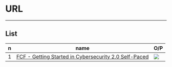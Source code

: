 # URL

---

## List
|n|name|O/P|
|-|----|---|
|1|[FCF - Getting Started in Cybersecurity 2.0 Self-Paced](https://training.fortinet.com/course/view.php?id=39376)|<img src="https://i.imgur.com/K5qaFMv.png">|
